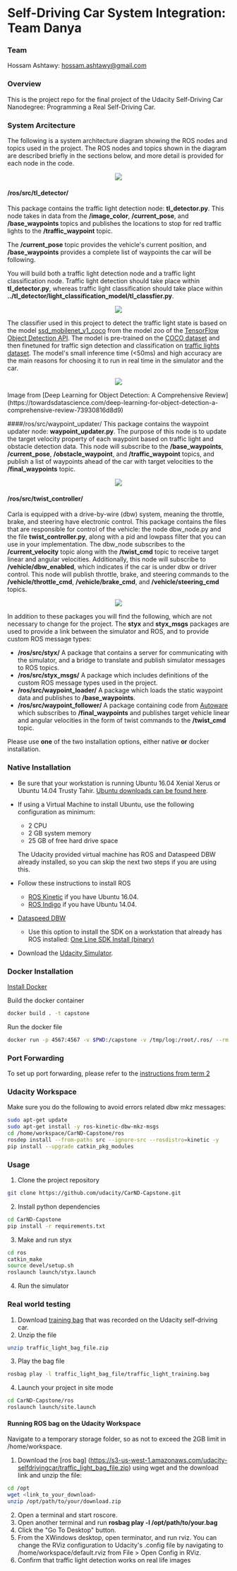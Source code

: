 # Self-Driving Car System Integration: Team Danya

### Team
Hossam Ashtawy: hossam.ashtawy@gmail.com

### Overview

This is the project repo for the final project of the Udacity Self-Driving Car Nanodegree: Programming a Real Self-Driving Car. 

### System Arcitecture

The following is a system architecture diagram showing the ROS nodes and topics used in the project. The ROS nodes and topics shown in the diagram are described briefly in the sections below, and more detail is provided for each node in the code.

<p align="center">
  <img src="imgs/final-project-ros-graph-v2.png">
</p>

#### /ros/src/tl_detector/
This package contains the traffic light detection node: **tl_detector.py**. This node takes in data from the **/image_color**, **/current_pose**, and **/base_waypoints** topics and publishes the locations to stop for red traffic lights to the **/traffic_waypoint** topic.

The **/current_pose** topic provides the vehicle's current position, and **/base_waypoints** provides a complete list of waypoints the car will be following.

You will build both a traffic light detection node and a traffic light classification node. Traffic light detection should take place within **tl_detector.py**, whereas traffic light classification should take place within **../tl_detector/light_classification_model/tl_classfier.py**.

<p align="center">
  <img src="imgs/tl-detector-ros-graph.png">
</p>

The classifier used in this project to detect the traffic light state is based on the model [ssd_mobilenet_v1_coco](https://github.com/tensorflow/models/blob/master/research/object_detection/g3doc/detection_model_zoo.md#tensorflow-detection-model-zoo) from the model zoo of the [TensorFlow Object Detection API](https://github.com/tensorflow/models/tree/master/research/object_detection). The model is pre-trained on the [COCO dataset](http://cocodataset.org) and then finetuned for traffic sign detection and classification on [traffic lights dataset](https://drive.google.com/file/d/0B-Eiyn-CUQtxdUZWMkFfQzdObUE/view). The model's small inference time (<50ms) and high accuracy are the main reasons for choosing it to run in real time in the simulator and the car.   

<p align="center">
  <img src="imgs/ssd.png">
</p>
  Image from [Deep Learning for Object Detection: A Comprehensive Review](https://towardsdatascience.com/deep-learning-for-object-detection-a-comprehensive-review-73930816d8d9)


####/ros/src/waypoint_updater/
This package contains the waypoint updater node: **waypoint_updater.py**. The purpose of this node is to update the target velocity property of each waypoint based on traffic light and obstacle detection data. This node will subscribe to the **/base_waypoints**, **/current_pose**, **/obstacle_waypoint**, and **/traffic_waypoint** topics, and publish a list of waypoints ahead of the car with target velocities to the **/final_waypoints** topic.

<p align="center">
  <img src="imgs/waypoint-updater-ros-graph.png">
</p>

#### /ros/src/twist_controller/
Carla is equipped with a drive-by-wire (dbw) system, meaning the throttle, brake, and steering have electronic control. This package contains the files that are responsible for control of the vehicle: the node dbw_node.py and the file **twist_controller.py**, along with a pid and lowpass filter that you can use in your implementation. The dbw_node subscribes to the **/current_velocity** topic along with the **/twist_cmd** topic to receive target linear and angular velocities. Additionally, this node will subscribe to **/vehicle/dbw_enabled**, which indicates if the car is under dbw or driver control. This node will publish throttle, brake, and steering commands to the **/vehicle/throttle_cmd**, **/vehicle/brake_cmd**, and **/vehicle/steering_cmd** topics.

<p align="center">
  <img src="imgs/dbw-node-ros-graph.png">
</p>

In addition to these packages you will find the following, which are not necessary to change for the project. The **styx** and **styx_msgs** packages are used to provide a link between the simulator and ROS, and to provide custom ROS message types:

*   **/ros/src/styx/**
A package that contains a server for communicating with the simulator, and a bridge to translate and publish simulator messages to ROS topics.
*   **/ros/src/styx_msgs/**
A package which includes definitions of the custom ROS message types used in the project.
*   **/ros/src/waypoint_loader/**
A package which loads the static waypoint data and publishes to **/base_waypoints**.
*   **/ros/src/waypoint_follower/**
A package containing code from [Autoware](https://github.com/CPFL/Autoware) which subscribes to **/final_waypoints** and publishes target vehicle linear and angular velocities in the form of twist commands to the **/twist_cmd** topic.

Please use **one** of the two installation options, either native **or** docker installation.

### Native Installation

* Be sure that your workstation is running Ubuntu 16.04 Xenial Xerus or Ubuntu 14.04 Trusty Tahir. [Ubuntu downloads can be found here](https://www.ubuntu.com/download/desktop).
* If using a Virtual Machine to install Ubuntu, use the following configuration as minimum:
  * 2 CPU
  * 2 GB system memory
  * 25 GB of free hard drive space

  The Udacity provided virtual machine has ROS and Dataspeed DBW already installed, so you can skip the next two steps if you are using this.

* Follow these instructions to install ROS
  * [ROS Kinetic](http://wiki.ros.org/kinetic/Installation/Ubuntu) if you have Ubuntu 16.04.
  * [ROS Indigo](http://wiki.ros.org/indigo/Installation/Ubuntu) if you have Ubuntu 14.04.
* [Dataspeed DBW](https://bitbucket.org/DataspeedInc/dbw_mkz_ros)
  * Use this option to install the SDK on a workstation that already has ROS installed: [One Line SDK Install (binary)](https://bitbucket.org/DataspeedInc/dbw_mkz_ros/src/81e63fcc335d7b64139d7482017d6a97b405e250/ROS_SETUP.md?fileviewer=file-view-default)
* Download the [Udacity Simulator](https://github.com/udacity/CarND-Capstone/releases).

### Docker Installation
[Install Docker](https://docs.docker.com/engine/installation/)

Build the docker container
```bash
docker build . -t capstone
```

Run the docker file
```bash
docker run -p 4567:4567 -v $PWD:/capstone -v /tmp/log:/root/.ros/ --rm -it capstone
```

### Port Forwarding
To set up port forwarding, please refer to the [instructions from term 2](https://classroom.udacity.com/nanodegrees/nd013/parts/40f38239-66b6-46ec-ae68-03afd8a601c8/modules/0949fca6-b379-42af-a919-ee50aa304e6a/lessons/f758c44c-5e40-4e01-93b5-1a82aa4e044f/concepts/16cf4a78-4fc7-49e1-8621-3450ca938b77)

### Udacity Workspace
Make sure you do the following to avoid errors related dbw mkz messages:
```bash
sudo apt-get update
sudo apt-get install -y ros-kinetic-dbw-mkz-msgs
cd /home/workspace/CarND-Capstone/ros
rosdep install --from-paths src --ignore-src --rosdistro=kinetic -y
pip install --upgrade catkin_pkg_modules
```

### Usage

1. Clone the project repository
```bash
git clone https://github.com/udacity/CarND-Capstone.git
```

2. Install python dependencies
```bash
cd CarND-Capstone
pip install -r requirements.txt
```
3. Make and run styx
```bash
cd ros
catkin_make
source devel/setup.sh
roslaunch launch/styx.launch
```
4. Run the simulator

### Real world testing
1. Download [training bag](https://s3-us-west-1.amazonaws.com/udacity-selfdrivingcar/traffic_light_bag_file.zip) that was recorded on the Udacity self-driving car.
2. Unzip the file
```bash
unzip traffic_light_bag_file.zip
```
3. Play the bag file
```bash
rosbag play -l traffic_light_bag_file/traffic_light_training.bag
```
4. Launch your project in site mode
```bash
cd CarND-Capstone/ros
roslaunch launch/site.launch
```

#### Running ROS bag on the Udacity Workspace
Navigate to a temporary storage folder, so as not to exceed the 2GB limit in /home/workspace. 

1. Download the [ros bag] (https://s3-us-west-1.amazonaws.com/udacity-selfdrivingcar/traffic_light_bag_file.zip) using wget and the download link and unzip the file:
```bash
cd /opt
wget <link_to_your_download>
unzip /opt/path/to/your/download.zip
```
2. Open a terminal and start roscore.
3. Open another terminal and run **rosbag play -l /opt/path/to/your.bag**
4. Click the "Go To Desktop" button.
5. From the XWindows desktop, open terminator, and run rviz. You can change the RViz configuration to Udacity's .config file by navigating to /home/workspace/default.rviz from File > Open Config in RViz.
6. Confirm that traffic light detection works on real life images
